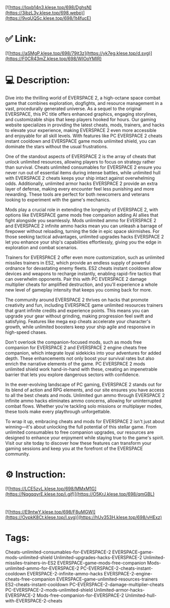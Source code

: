 [![https://Iqxb14n3.klese.top/698/DghsN](https://3ibzL3y.klese.top/698.webp)](https://9vqUQSc.klese.top/698/1t4fucE)
# ✅ Link:
[![https://aSMgP.klese.top/698/79jt3z](https://yk7eg.klese.top/d.svg)](https://F0CR43mZ.klese.top/698/WIOoYMIR)
# 💻 Description:
Dive into the thrilling world of EVERSPACE 2, a high-octane space combat game that combines exploration, dogfights, and resource management in a vast, procedurally generated universe. As a sequel to the original EVERSPACE, this PC title offers enhanced graphics, engaging storylines, and customizable ships that keep players hooked for hours. Our gaming website specializes in providing the latest cheats, mods, trainers, and hacks to elevate your experience, making EVERSPACE 2 even more accessible and enjoyable for all skill levels. With features like PC EVERSPACE 2 cheats instant cooldown and EVERSPACE game mods unlimited shield, you can dominate the stars without the usual frustrations.



One of the standout aspects of EVERSPACE 2 is the array of cheats that unlock unlimited resources, allowing players to focus on strategy rather than survival. Cheats unlimited consumables for EVERSPACE 2 ensure you never run out of essential items during intense battles, while unlimited hull with EVERSPACE 2 cheats keeps your ship intact against overwhelming odds. Additionally, unlimited armor hacks EVERSPACE 2 provide an extra layer of defense, making every encounter feel less punishing and more rewarding. These tools are perfect for both newcomers and veterans looking to experiment with the game's mechanics.



Mods play a crucial role in extending the longevity of EVERSPACE 2, with options like EVERSPACE game mods free companion adding AI allies that fight alongside you seamlessly. Mods unlimited ammo for EVERSPACE 2 and EVERSPACE 2 infinite ammo hacks mean you can unleash a barrage of firepower without reloading, turning the tide in epic space skirmishes. For those seeking tactical advantages, unlimited upgrades hacks EVERSPACE 2 let you enhance your ship's capabilities effortlessly, giving you the edge in exploration and combat scenarios.



Trainers for EVERSPACE 2 offer even more customization, such as unlimited missiles trainers in ES2, which provide an endless supply of powerful ordnance for devastating enemy fleets. ES2 cheats instant cooldown allow devices and weapons to recharge instantly, enabling rapid-fire tactics that can overwhelm opponents. Pair this with PC EVERSPACE 2 damage multiplier cheats for amplified destruction, and you'll experience a whole new level of gameplay intensity that keeps you coming back for more.



The community around EVERSPACE 2 thrives on hacks that promote creativity and fun, including EVERSPACE game unlimited resources trainers that grant infinite credits and experience points. This means you can upgrade your gear without grinding, making progression feel swift and satisfying. Features like mega exp cheats accelerate your character's growth, while unlimited boosters keep your ship agile and responsive in high-speed chases.



Don't overlook the companion-focused mods, such as mods free companion for EVERSPACE 2 and EVERSPACE 2 engine cheats free companion, which integrate loyal sidekicks into your adventures for added depth. These enhancements not only boost your survival rates but also enrich the narrative elements of the game. PC EVERSPACE 2 mods unlimited shield work hand-in-hand with these, creating an impenetrable barrier that lets you explore dangerous sectors with confidence.



In the ever-evolving landscape of PC gaming, EVERSPACE 2 stands out for its blend of action and RPG elements, and our site ensures you have access to all the best cheats and mods. Unlimited gun ammo through EVERSPACE 2 infinite ammo hacks eliminates ammo concerns, allowing for uninterrupted combat flows. Whether you're tackling solo missions or multiplayer modes, these tools make every playthrough unforgettable.



To wrap it up, embracing cheats and mods for EVERSPACE 2 isn't just about winning—it's about unlocking the full potential of this stellar game. From unlimited consumables to free companion upgrades, our resources are designed to enhance your enjoyment while staying true to the game's spirit. Visit our site today to discover how these features can transform your gaming sessions and keep you at the forefront of the EVERSPACE community.

# ⚙️ Instruction:
[![https://LCE5zvL.klese.top/698/MMxM1G](https://NqgqqyrE.klese.top/i.gif)](https://O5KrJ.klese.top/698/qmGBL)
#
[![https://E9ntwY.klese.top/698/F8uMGWI](https://OvpkK8Ct.klese.top/l.svg)](https://hUv353H.klese.top/698/vHExz)
# Tags:
Cheats-unlimited-consumables-for-EVERSPACE-2 EVERSPACE-game-mods-unlimited-shield Unlimited-upgrades-hacks-EVERSPACE-2 Unlimited-missiles-trainers-in-ES2 EVERSPACE-game-mods-free-companion Mods-unlimited-ammo-for-EVERSPACE-2 PC-EVERSPACE-2-cheats-instant-cooldown EVERSPACE-2-infinite-ammo-hacks EVERSPACE-2-engine-cheats-free-companion EVERSPACE-game-unlimited-resources-trainers ES2-cheats-instant-cooldown PC-EVERSPACE-2-damage-multiplier-cheats PC-EVERSPACE-2-mods-unlimited-shield Unlimited-armor-hacks-EVERSPACE-2 Mods-free-companion-for-EVERSPACE-2 Unlimited-hull-with-EVERSPACE-2-cheats






